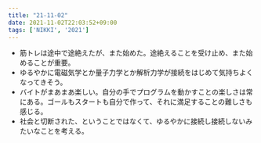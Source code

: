```yaml
---
title: "21-11-02"
date: 2021-11-02T22:03:52+09:00
tags: ['NIKKI', '2021']
---
```


- 筋トレは途中で途絶えたが、また始めた。途絶えることを受け止め、また始めることが重要。
- ゆるやかに電磁気学とか量子力学とか解析力学が接続をはじめて気持ちよくなってきそう。
- バイトがまあまあ楽しい。自分の手でプログラムを動かすことの楽しさは常にある。ゴールもスタートも自分で作って、それに満足することの難しさも感じる。
- 社会と切断された、ということではなくて、ゆるやかに接続し接続しないみたいなことを考える。

